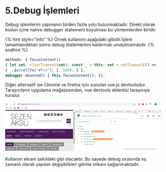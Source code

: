 # 5.Debug İşlemleri

Debug işlemlerini yapmanın birden fazla yolu bulunmaktadır. Direkt olarak kodun içine native debugger statement koyulması bu yöntemlerden biridir. 

{% hint style="info" %}
Örnek kullanımı aşağıdaki gibidir.İşlem tamamlandıktan sonra debug statementını kaldırmak unutulmamalıdır.
{% endhint %}

```javascript
methods: { focusContent() 
{ let set; clearTimeout(set); const _ = this; set = setTimeout(() => 
{ _.$scrollTo("#fcs"); }, 100); } }, 
debugger mounted() { this.focusContent(); }};
```

Diğer alternatif ise Chrome ve firefox için sunulan vue.js devtoolsdur. Tarayıcıların uygulama mağazasından, vue devtools eklentisi tarayıcıya kurulur.

![Vue Devtools](.gitbook/assets/image%20%283%29.png)

Kullanım ekranı şekildeki gibi olacaktır. Bu sayede debug sırasında eş zamanlı olarak yapılan değişiklikleri görme imkanı sağlanmaktadır.

